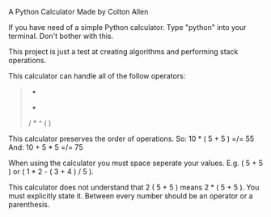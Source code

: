 A Python Calculator
Made by Colton Allen

If you have need of a simple Python calculator.  Type "python" into your terminal.  Don't bother with this.

This project is just a test at creating algorithms and performing stack operations.

This calculator can handle all of the follow operators:
> +
> -
> /
> *
> ^
> (
> )

This calculator preserves the order of operations.
So: 10 * ( 5 + 5 ) =/= 55
And: 10 + 5 * 5 =/= 75

When using the calculator you must space seperate your values.  E.g. ( 5 + 5 ) or ( 1 * 2 - ( 3 + 4 ) / 5 ).

This calculator does not understand that 2 ( 5 + 5 ) means 2 * ( 5 + 5 ).  You must explicitly state it.  Between every number should be an operator or a parenthesis.